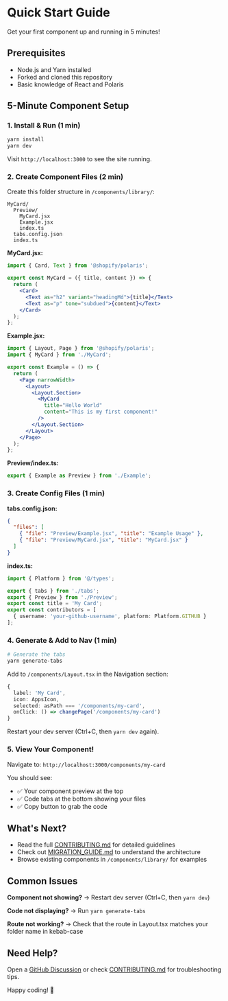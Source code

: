 # Quick Start Guide

Get your first component up and running in 5 minutes!

## Prerequisites

- Node.js and Yarn installed
- Forked and cloned this repository
- Basic knowledge of React and Polaris

## 5-Minute Component Setup

### 1. Install & Run (1 min)

```bash
yarn install
yarn dev
```

Visit `http://localhost:3000` to see the site running.

### 2. Create Component Files (2 min)

Create this folder structure in `/components/library/`:

```
MyCard/
  Preview/
    MyCard.jsx
    Example.jsx
    index.ts
  tabs.config.json
  index.ts
```

**MyCard.jsx:**
```jsx
import { Card, Text } from '@shopify/polaris';

export const MyCard = ({ title, content }) => {
  return (
    <Card>
      <Text as="h2" variant="headingMd">{title}</Text>
      <Text as="p" tone="subdued">{content}</Text>
    </Card>
  );
};
```

**Example.jsx:**
```jsx
import { Layout, Page } from '@shopify/polaris';
import { MyCard } from './MyCard';

export const Example = () => {
  return (
    <Page narrowWidth>
      <Layout>
        <Layout.Section>
          <MyCard
            title="Hello World"
            content="This is my first component!"
          />
        </Layout.Section>
      </Layout>
    </Page>
  );
};
```

**Preview/index.ts:**
```typescript
export { Example as Preview } from './Example';
```

### 3. Create Config Files (1 min)

**tabs.config.json:**
```json
{
  "files": [
    { "file": "Preview/Example.jsx", "title": "Example Usage" },
    { "file": "Preview/MyCard.jsx", "title": "MyCard.jsx" }
  ]
}
```

**index.ts:**
```typescript
import { Platform } from '@/types';

export { tabs } from './tabs';
export { Preview } from './Preview';
export const title = 'My Card';
export const contributors = [
  { username: 'your-github-username', platform: Platform.GITHUB }
];
```

### 4. Generate & Add to Nav (1 min)

```bash
# Generate the tabs
yarn generate-tabs
```

Add to `/components/Layout.tsx` in the Navigation section:
```typescript
{
  label: 'My Card',
  icon: AppsIcon,
  selected: asPath === '/components/my-card',
  onClick: () => changePage('/components/my-card')
}
```

Restart your dev server (Ctrl+C, then `yarn dev` again).

### 5. View Your Component!

Navigate to: `http://localhost:3000/components/my-card`

You should see:
- ✅ Your component preview at the top
- ✅ Code tabs at the bottom showing your files
- ✅ Copy button to grab the code

## What's Next?

- Read the full [CONTRIBUTING.md](./CONTRIBUTING.md) for detailed guidelines
- Check out [MIGRATION_GUIDE.md](./MIGRATION_GUIDE.md) to understand the architecture
- Browse existing components in `/components/library/` for examples

## Common Issues

**Component not showing?**
→ Restart dev server (Ctrl+C, then `yarn dev`)

**Code not displaying?**
→ Run `yarn generate-tabs`

**Route not working?**
→ Check that the route in Layout.tsx matches your folder name in kebab-case

## Need Help?

Open a [GitHub Discussion](https://github.com/RAAbbott/polaris-components/discussions) or check [CONTRIBUTING.md](./CONTRIBUTING.md) for troubleshooting tips.

Happy coding! 🚀
